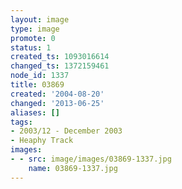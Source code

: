 ```yaml
---
layout: image
type: image
promote: 0
status: 1
created_ts: 1093016614
changed_ts: 1372159461
node_id: 1337
title: 03869
created: '2004-08-20'
changed: '2013-06-25'
aliases: []
tags:
- 2003/12 - December 2003
- Heaphy Track
images:
- - src: image/images/03869-1337.jpg
    name: 03869-1337.jpg
---
```


